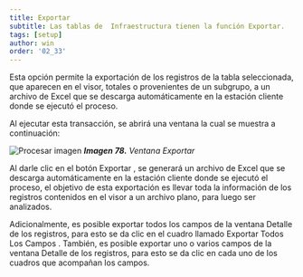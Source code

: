 ```yaml
---
title: Exportar
subtitle: Las tablas de  Infraestructura tienen la función Exportar.
tags: [setup]
author: win
order: '02_33'
---
```



Esta opción permite la exportación de los registros de la tabla seleccionada, que aparecen en el visor, totales o provenientes de un subgrupo, a un archivo de Excel que se descarga automáticamente en la estación cliente donde se ejecutó el proceso.

Al ejecutar esta transacción, se abrirá una ventana la cual se muestra a continuación:

![Procesar imagen](../../assets/images/cap02/chp02_img78.png)
_**Imagen 78.** Ventana Exportar_

Al darle clic en el botón Exportar <span class="mdi mdi-download"></span>, se generará un archivo de Excel que se descarga automáticamente en la estación cliente donde se ejecutó el proceso, el objetivo de esta exportación es llevar toda la información de los registros contenidos en el visor a un archivo plano, para luego ser analizados.

Adicionalmente, es posible exportar todos los campos de la ventana Detalle de los registros, para esto se da clic en el cuadro llamado <a class="btn cl-gray"><span class="mdi mdi-checkbox-blank-outline"> Exportar Todos Los Campos </span></a>. También, es posible exportar uno o varios campos de la ventana Detalle de los registros, para esto se da clic en cada uno de los cuadros que acompañan los campos.










